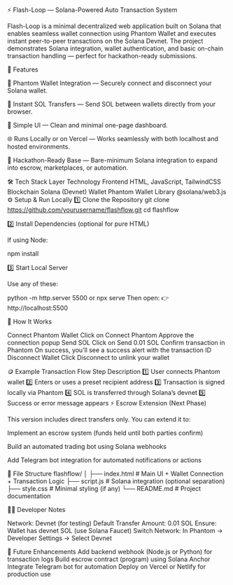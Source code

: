 ⚡ Flash-Loop — Solana-Powered Auto Transaction System

Flash-Loop is a minimal decentralized web application built on Solana that enables seamless wallet connection using Phantom Wallet and executes instant peer-to-peer transactions on the Solana Devnet.
The project demonstrates Solana integration, wallet authentication, and basic on-chain transaction handling — perfect for hackathon-ready submissions.

🚀 Features

🔗 Phantom Wallet Integration — Securely connect and disconnect your Solana wallet.

💸 Instant SOL Transfers — Send SOL between wallets directly from your browser.

🧩 Simple UI — Clean and minimal one-page dashboard.

🌐 Runs Locally or on Vercel — Works seamlessly with both localhost and hosted environments.

🧠 Hackathon-Ready Base — Bare-minimum Solana integration to expand into escrow, marketplaces, or automation.

🛠️ Tech Stack
Layer	Technology
Frontend	HTML, JavaScript, TailwindCSS
Blockchain	Solana (Devnet)
Wallet	Phantom Wallet
Library	@solana/web3.js
⚙️ Setup & Run Locally
1️⃣ Clone the Repository
git clone https://github.com/yourusername/flashflow.git
cd flashflow

2️⃣ Install Dependencies (optional for pure HTML)

If using Node:

npm install

3️⃣ Start Local Server

Use any of these:

python -m http.server 5500
or
npx serve
Then open:
👉 http://localhost:5500

🧩 How It Works

Connect Phantom Wallet
Click on Connect Phantom
Approve the connection popup
Send SOL
Click on Send 0.01 SOL
Confirm transaction in Phantom
On success, you’ll see a success alert with the transaction ID
Disconnect Wallet
Click Disconnect to unlink your wallet

🪙 Example Transaction Flow
Step	Description
1️⃣	User connects Phantom wallet
2️⃣	Enters or uses a preset recipient address
3️⃣	Transaction is signed locally via Phantom
4️⃣	SOL is transferred through Solana’s devnet
5️⃣	Success or error message appears
⚡ Escrow Extension (Next Phase)

This version includes direct transfers only.
You can extend it to:

Implement an escrow system (funds held until both parties confirm)

Build an automated trading bot using Solana webhooks

Add Telegram bot integration for automated notifications or actions

📜 File Structure
flashflow/
│
├── index.html         # Main UI + Wallet Connection + Transaction Logic
├── script.js          # Solana integration (optional separation)
├── style.css          # Minimal styling (if any)
└── README.md          # Project documentation

🧑‍💻 Developer Notes

Network: Devnet (for testing)
Default Transfer Amount: 0.01 SOL
Ensure: Wallet has devnet SOL (use Solana Faucet)
Switch Network: In Phantom → Developer Settings → Select Devnet

🏁 Future Enhancements
Add backend webhook (Node.js or Python) for transaction logs
Build escrow contract (program) using Solana Anchor
Integrate Telegram bot for automation
Deploy on Vercel or Netlify for production use
